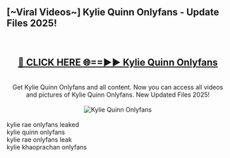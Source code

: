 <h2>[~Viral Videos~] Kylie Quinn Onlyfans - Update Files 2025!</h2>
<br>
<div align="center">
<h2><a href="https://betterlinks.top/A2PfLJ" rel="nofollow">🔴 CLICK HERE 🌐==►► Kylie Quinn Onlyfans</a></h2>
<br>
Get Kylie Quinn Onlyfans and all content. Now you can access all videos and pictures of Kylie Quinn Onlyfans. New Updated Files 2025!
<br>
<br>
<a href="https://betterlinks.top/A2PfLJ" rel="nofollow" data-target="animated-image.originalLink"><img src="https://i.ibb.co.com/WyWwxjT/player-gif2.gif" alt="Kylie Quinn Onlyfans" style="max-width: 100%; display: inline-block;" data-target="animated-image.originalImage"></a>
</div>
<br>
kylie rae onlyfans leaked<br>
kylie quinn onlyfans<br>
kylie rae onlyfans leak<br>
kylie khaoprachan onlyfans